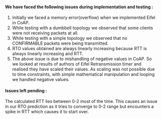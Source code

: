 #### We have faced the following issues during implementation and testing : <br>

1. Initially we faced a memory error(overflow) when we implemented Eifel in CoAP.
2. While testing with a dumbbell topology we observed that some clients were not receiving packets at all.  
3. While testing with a simple topology we observed that no CONFIRMABLE packets were being transmitted.
4. RTO values obtained are always linearly increasing because RTT is always linearly increasing and RTT.
5. The above issue is due to mishandling of negative values in CoAP. So we looked at results of authors of Eifel Retransmission timer and realised they have scaled their values. As scaling was not possible due to time constraints, with simple mathematical manipulation and looping we handled negative values.

#### Issues left pending : <br>
The calculated RTT lies between 0-2 most of the time. This causes an issue in our RTO prediction as it tries to converge to 0-2 range but encounters a spike in RTT which causes it to start over. 


